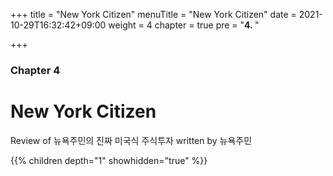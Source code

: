 +++
title = "New York Citizen"
menuTitle = "New York Citizen"
date = 2021-10-29T16:32:42+09:00
weight = 4
chapter = true
pre = "<b>4. </b>"

+++

### Chapter 4

# New York Citizen

Review of 뉴욕주민의 진짜 미국식 주식투자 written by 뉴욕주민

{{% children depth="1" showhidden="true" %}}

